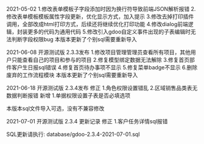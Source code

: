 2021-05-02
1.修改表单模板子字段添加时因为换行符导致前端JSON解析报错
2.修改表单模板模板属性字段更新，优化显示方式，加入提示
3.修改去掉打印插件调用，全部改成html打印方式，后续还将继续优化打印功能
4.修改dialog前端逻辑，封装更多的代码为通用代码
5.修改引入gdoo自定义事件出现的子表编辑时无法判断字段权限bug
本版本更新了个别sql需要重新导入

2021-06-08 开源测试版 2.3.3发布
1.修改项目管理管理员查看所有项目，其他用户只能查看自己的项目和参与的项目
2.修复模型绑定数据无法解除
3.修复首页部件客户生日报sql错误
4.修复首页待办事项不显示
5.修复菜单badge不显示
6.删除废弃的工作流程模块
本版本更新了个别sql需要重新导入

2021-06-18 开源测试版 2.3.4发布
修正
1.角色权限设置错乱
2.区域销售品类表无数据判断报错
新增
1.单据权限设置子表是否必填选项

本版本sql文件导入可选，没有不兼容修改

2021-07-01 开源测试版 2.3.4 更新记录
修正
1.客户任务详情sql报错

SQL更新请执行: database/gdoo-2.3.4-2021-07-01.sql